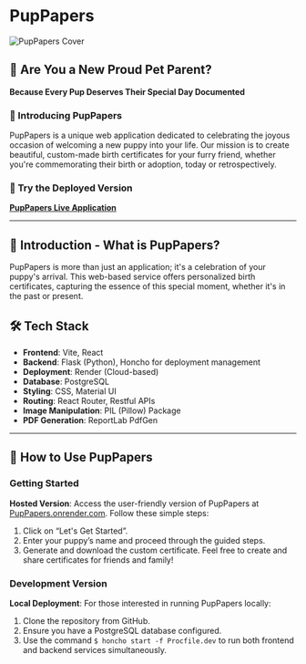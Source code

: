 # PupPapers 

![PupPapers Cover](https://images.pexels.com/photos/5763578/pexels-photo-5763578.jpeg?auto=compress&cs=tinysrgb&w=1260&h=750&dpr=1)

## 🐾 Are You a New Proud Pet Parent?

**Because Every Pup Deserves Their Special Day Documented**

### 🌟 Introducing PupPapers

PupPapers is a unique web application dedicated to celebrating the joyous occasion of welcoming a new puppy into your life. Our mission is to create beautiful, custom-made birth certificates for your furry friend, whether you're commemorating their birth or adoption, today or retrospectively.

### 🚀 Try the Deployed Version

[**PupPapers Live Application**](https://puppapers.onrender.com)

---

## 📘 Introduction - What is PupPapers?

PupPapers is more than just an application; it's a celebration of your puppy's arrival. This web-based service offers personalized birth certificates, capturing the essence of this special moment, whether it's in the past or present.

## 🛠️ Tech Stack

- **Frontend**: Vite, React
- **Backend**: Flask (Python), Honcho for deployment management
- **Deployment**: Render (Cloud-based)
- **Database**: PostgreSQL
- **Styling**: CSS, Material UI
- **Routing**: React Router, Restful APIs
- **Image Manipulation**: PIL (Pillow) Package
- **PDF Generation**: ReportLab PdfGen

---

## 🌟 How to Use PupPapers

### Getting Started

**Hosted Version**: Access the user-friendly version of PupPapers at [PupPapers.onrender.com](https://puppapers.onrender.com). Follow these simple steps:
1. Click on “Let's Get Started”.
2. Enter your puppy’s name and proceed through the guided steps.
3. Generate and download the custom certificate. Feel free to create and share certificates for friends and family!

### Development Version

**Local Deployment**: For those interested in running PupPapers locally:

1. Clone the repository from GitHub.
2. Ensure you have a PostgreSQL database configured.
3. Use the command `$ honcho start -f Procfile.dev` to run both frontend and backend services simultaneously.

